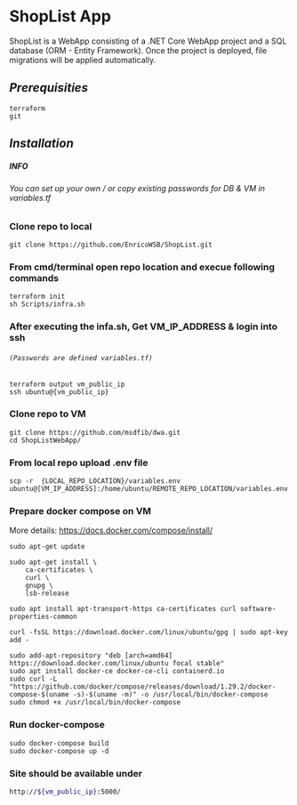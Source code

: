 # ShopList App
ShopList is a WebApp consisting of a .NET Core WebApp project and a SQL database (ORM - Entity Framework). Once the project is deployed, file migrations will be applied automatically.

## _Prerequisities_

```
terraform
git
```

## _Installation_

##### INFO
###### You can set up your own / or copy existing passwords for DB & VM in variables.tf

### Clone repo to local
```
git clone https://github.com/EnricoWSB/ShopList.git
```

### From cmd/terminal open repo location and execue following commands
```
terraform init
sh Scripts/infra.sh
```


### After executing the infa.sh, Get VM_IP_ADDRESS & login into ssh
###### `(Passwords are defined variables.tf)`
```
terraform output vm_public_ip
ssh ubuntu@{vm_public_ip}
```

### Clone repo to VM
```
git clone https://github.com/msdfib/dwa.git
cd ShopListWebApp/
```

### From local repo upload .env file
```
scp -r  {LOCAL_REPO_LOCATION}/variables.env ubuntu@[VM_IP_ADDRESS]:/home/ubuntu/REMOTE_REPO_LOCATION/variables.env
```

### Prepare docker compose on VM
More details: https://docs.docker.com/compose/install/
```
sudo apt-get update

sudo apt-get install \
    ca-certificates \
    curl \
    gnupg \
    lsb-release
	
sudo apt install apt-transport-https ca-certificates curl software-properties-common

curl -fsSL https://download.docker.com/linux/ubuntu/gpg | sudo apt-key add -

sudo add-apt-repository "deb [arch=amd64] https://download.docker.com/linux/ubuntu focal stable"
sudo apt install docker-ce docker-ce-cli containerd.io
sudo curl -L "https://github.com/docker/compose/releases/download/1.29.2/docker-compose-$(uname -s)-$(uname -m)" -o /usr/local/bin/docker-compose
sudo chmod +x /usr/local/bin/docker-compose
```

### Run docker-compose
```
sudo docker-compose build
sudo docker-compose up -d
```

### Site should be available under 
```sh
http://${vm_public_ip}:5000/
```

